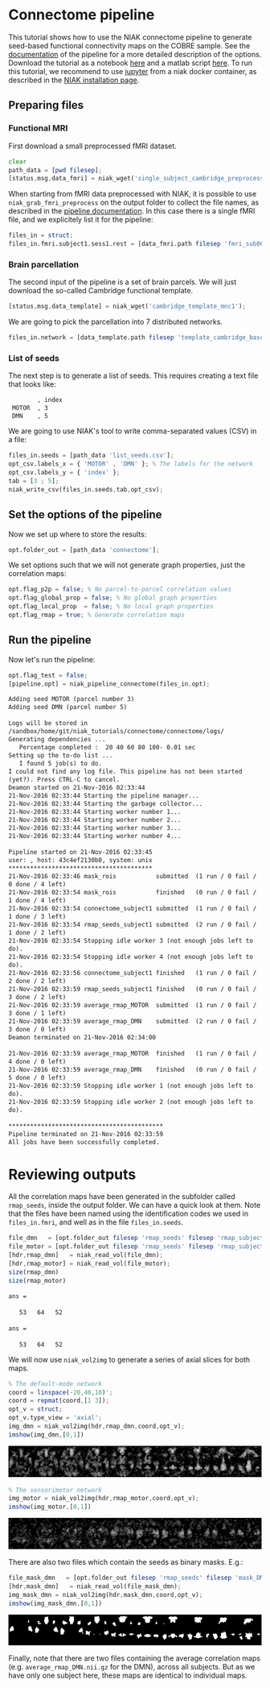
# Connectome pipeline
This tutorial shows how to use the NIAK connectome pipeline to generate seed-based functional connectivity maps on the COBRE sample. See the [documentation](http://niak.simexp-lab.org/pipe_connectome.html) of the pipeline for a more detailed description of the options. Download the tutorial as a notebook [here](https://raw.githubusercontent.com/SIMEXP/niak_tutorials/master/connectome/niak_tutorial_rmap_connectome.ipynb) and a matlab script [here](https://raw.githubusercontent.com/SIMEXP/niak_tutorials/master/connectome/niak_tutorial_rmap_connectome.m). To run this tutorial, we recommend to use [jupyter](http://jupyter.org/) from a niak docker container, as described in the [NIAK installation page](http://niak.simexp-lab.org/niak_installation.html). 

## Preparing files

### Functional MRI 
First download a small preprocessed fMRI dataset. 


```octave
clear
path_data = [pwd filesep];
[status,msg,data_fmri] = niak_wget('single_subject_cambridge_preprocessed_nii');
```

When starting from fMRI data preprocessed with NIAK, it is possible to use `niak_grab_fmri_preprocess` on the output folder to collect the file names, as described in the [pipeline documentation](http://niak.simexp-lab.org/pipe_connectome.html). In this case there is a single fMRI file, and we explicitely list it for the pipeline: 


```octave
files_in = struct;
files_in.fmri.subject1.sess1.rest = [data_fmri.path filesep 'fmri_sub00156_session1_rest.nii.gz'];
```

### Brain parcellation
The second input of the pipeline is a set of brain parcels. We will just download the so-called Cambridge functional template. 




```octave
[status,msg,data_template] = niak_wget('cambridge_template_mnc1');
```

We are going to pick the parcellation into 7 distributed networks.


```octave
files_in.network = [data_template.path filesep 'template_cambridge_basc_multiscale_sym_scale007.mnc.gz'];
```

### List of seeds

The next step is to generate a list of seeds. This requires creating a text file that looks like:
```
        , index
 MOTOR  , 3
 DMN    , 5
```
We are going to use NIAK's tool to write comma-separated values (CSV) in a file:


```octave
files_in.seeds = [path_data 'list_seeds.csv'];
opt_csv.labels_x = { 'MOTOR' , 'DMN' }; % The labels for the network
opt_csv.labels_y = { 'index' };
tab = [3 ; 5];
niak_write_csv(files_in.seeds,tab,opt_csv);
```

## Set the options of the pipeline
Now we set up where to store the results:


```octave
opt.folder_out = [path_data 'connectome'];
```

We set options such that we will not generate graph properties, just the correlation maps:


```octave
opt.flag_p2p = false; % No parcel-to-parcel correlation values
opt.flag_global_prop = false; % No global graph properties
opt.flag_local_prop  = false; % No local graph properties
opt.flag_rmap = true; % Generate correlation maps
```

## Run the pipeline
Now let's run the pipeline:


```octave
opt.flag_test = false; 
[pipeline,opt] = niak_pipeline_connectome(files_in,opt); 
```

    Adding seed MOTOR (parcel number 3)
    Adding seed DMN (parcel number 5)
    
    Logs will be stored in /sandbox/home/git/niak_tutorials/connectome/connectome/logs/
    Generating dependencies ...
       Percentage completed :  20 40 60 80 100- 0.01 sec
    Setting up the to-do list ...
       I found 5 job(s) to do.
    I could not find any log file. This pipeline has not been started (yet?). Press CTRL-C to cancel.
    Deamon started on 21-Nov-2016 02:33:44
    21-Nov-2016 02:33:44 Starting the pipeline manager...
    21-Nov-2016 02:33:44 Starting the garbage collector...
    21-Nov-2016 02:33:44 Starting worker number 1...
    21-Nov-2016 02:33:44 Starting worker number 2...
    21-Nov-2016 02:33:44 Starting worker number 3...
    21-Nov-2016 02:33:44 Starting worker number 4...
    
    Pipeline started on 21-Nov-2016 02:33:45
    user: , host: 43c4ef2130b0, system: unix
    ****************************************
    21-Nov-2016 02:33:46 mask_rois           submitted  (1 run / 0 fail / 0 done / 4 left)
    21-Nov-2016 02:33:54 mask_rois           finished   (0 run / 0 fail / 1 done / 4 left)
    21-Nov-2016 02:33:54 connectome_subject1 submitted  (1 run / 0 fail / 1 done / 3 left)
    21-Nov-2016 02:33:54 rmap_seeds_subject1 submitted  (2 run / 0 fail / 1 done / 2 left)
    21-Nov-2016 02:33:54 Stopping idle worker 3 (not enough jobs left to do).
    21-Nov-2016 02:33:54 Stopping idle worker 4 (not enough jobs left to do).
    21-Nov-2016 02:33:56 connectome_subject1 finished   (1 run / 0 fail / 2 done / 2 left)
    21-Nov-2016 02:33:59 rmap_seeds_subject1 finished   (0 run / 0 fail / 3 done / 2 left)
    21-Nov-2016 02:33:59 average_rmap_MOTOR  submitted  (1 run / 0 fail / 3 done / 1 left)
    21-Nov-2016 02:33:59 average_rmap_DMN    submitted  (2 run / 0 fail / 3 done / 0 left)
    Deamon terminated on 21-Nov-2016 02:34:00
    
    21-Nov-2016 02:33:59 average_rmap_MOTOR  finished   (1 run / 0 fail / 4 done / 0 left)
    21-Nov-2016 02:33:59 average_rmap_DMN    finished   (0 run / 0 fail / 5 done / 0 left)
    21-Nov-2016 02:33:59 Stopping idle worker 1 (not enough jobs left to do).
    21-Nov-2016 02:33:59 Stopping idle worker 2 (not enough jobs left to do).
    
    *******************************************
    Pipeline terminated on 21-Nov-2016 02:33:59
    All jobs have been successfully completed.
    


# Reviewing outputs

All the correlation maps have been generated in the subfolder called `rmap_seeds`, inside the output folder. We can have a quick look at them. Note that the files have been named using the identification codes we used in `files_in.fmri`, and well as in the file `files_in.seeds`.  


```octave
file_dmn   = [opt.folder_out filesep 'rmap_seeds' filesep 'rmap_subject1_DMN.nii.gz'];
file_motor = [opt.folder_out filesep 'rmap_seeds' filesep 'rmap_subject1_MOTOR.nii.gz'];
[hdr,rmap_dmn]   = niak_read_vol(file_dmn);
[hdr,rmap_motor] = niak_read_vol(file_motor);
size(rmap_dmn)
size(rmap_motor)
```

    ans =
    
       53   64   52
    
    ans =
    
       53   64   52
    


We will now use `niak_vol2img` to generate a series of axial slices for both maps. 


```octave
% The default-mode network
coord = linspace(-20,40,10)';
coord = repmat(coord,[1 3]);
opt_v = struct;
opt_v.type_view = 'axial';
img_dmn = niak_vol2img(hdr,rmap_dmn,coord,opt_v);
imshow(img_dmn,[0,1])
```


![png](output_21_0.png)



```octave
% The sensorimotor network
img_motor = niak_vol2img(hdr,rmap_motor,coord,opt_v);
imshow(img_motor,[0,1])
```


![png](output_22_0.png)


There are also two files which contain the seeds as binary masks. E.g.:


```octave
file_mask_dmn   = [opt.folder_out filesep 'rmap_seeds' filesep 'mask_DMN.nii.gz'];
[hdr,mask_dmn]   = niak_read_vol(file_mask_dmn);
img_mask_dmn = niak_vol2img(hdr,mask_dmn,coord,opt_v);
imshow(img_mask_dmn,[0,1])
```


![png](output_24_0.png)


Finally, note that there are two files containing the average correlation maps (e.g. `average_rmap_DMN.nii.gz` for the DMN), across all subjects. But as we have only one subject here, these maps are identical to individual maps.
